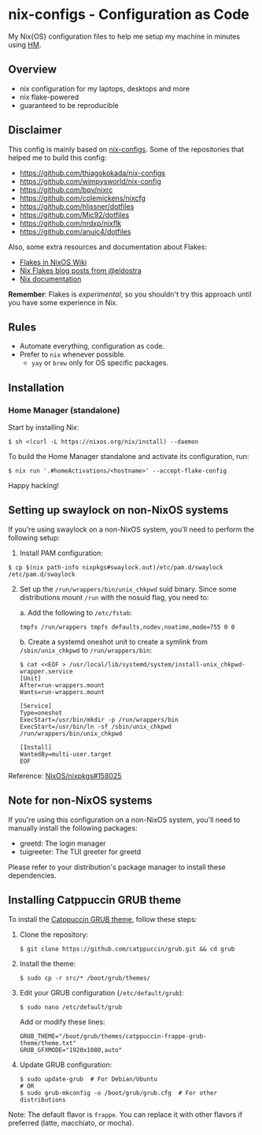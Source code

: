 # nix-configs - Configuration as Code

My Nix{OS} configuration files to help me setup my machine in minutes using
[HM](https://github.com/nix-community/home-manager).

## Overview

- nix configuration for my laptops, desktops and more
- nix flake-powered
- guaranteed to be reproducible

## Disclaimer

This config is mainly based on
[nix-configs](https://github.com/thiagokokada/nix-configs). Some of the
repositories that helped me to build this config:

- https://github.com/thiagokokada/nix-configs
- https://github.com/wimpysworld/nix-config
- https://github.com/bqv/nixrc
- https://github.com/colemickens/nixcfg
- https://github.com/hlissner/dotfiles
- https://github.com/Mic92/dotfiles
- https://github.com/nrdxp/nixflk
- https://github.com/anujc4/dotfiles

Also, some extra resources and documentation about Flakes:

- [Flakes in NixOS Wiki](https://nixos.wiki/wiki/Flakes)
- [Nix Flakes blog posts from @eldostra](https://www.tweag.io/blog/2020-05-25-flakes/)
- [Nix documentation](https://nixos.org/manual/nix/unstable/)

**Remember**: Flakes is _experimental_, so you shouldn't try this approach until
you have some experience in Nix.

## Rules

- Automate everything, configuration as code.
- Prefer to `nix` whenever possible.
  - `yay` or `brew` only for OS specific packages.

## Installation

### Home Manager (standalone)

Start by installing Nix:

```console
$ sh <(curl -L https://nixos.org/nix/install) --daemon
```

To build the Home Manager standalone and activate its configuration, run:

```console
$ nix run '.#homeActivations/<hostname>' --accept-flake-config
```

Happy hacking!

## Setting up swaylock on non-NixOS systems

If you're using swaylock on a non-NixOS system, you'll need to perform the following setup:

1. Install PAM configuration:
```console
$ cp $(nix path-info nixpkgs#swaylock.out)/etc/pam.d/swaylock /etc/pam.d/swaylock
```

2. Set up the `/run/wrappers/bin/unix_chkpwd` suid binary. Since some distributions mount `/run` with the nosuid flag, you need to:

   a. Add the following to `/etc/fstab`:
   ```
   tmpfs /run/wrappers tmpfs defaults,nodev,noatime,mode=755 0 0
   ```

   b. Create a systemd oneshot unit to create a symlink from `/sbin/unix_chkpwd` to `/run/wrappers/bin`:
   ```console
   $ cat <<EOF > /usr/local/lib/systemd/system/install-unix_chkpwd-wrapper.service
   [Unit]
   After=run-wrappers.mount
   Wants=run-wrappers.mount

   [Service]
   Type=oneshot
   ExecStart=/usr/bin/mkdir -p /run/wrappers/bin
   ExecStart=/usr/bin/ln -sf /sbin/unix_chkpwd /run/wrappers/bin/unix_chkpwd

   [Install]
   WantedBy=multi-user.target
   EOF
   ```

Reference: [NixOS/nixpkgs#158025](https://github.com/NixOS/nixpkgs/issues/158025#issuecomment-1616807870)

## Note for non-NixOS systems

If you're using this configuration on a non-NixOS system, you'll need to manually install the following packages:

- greetd: The login manager
- tuigreeter: The TUI greeter for greetd

Please refer to your distribution's package manager to install these dependencies.

## Installing Catppuccin GRUB theme

To install the [Catppuccin GRUB theme](https://github.com/catppuccin/grub), follow these steps:

1. Clone the repository:
   ```console
   $ git clone https://github.com/catppuccin/grub.git && cd grub
   ```

2. Install the theme:
   ```console
   $ sudo cp -r src/* /boot/grub/themes/
   ```

3. Edit your GRUB configuration (`/etc/default/grub`):
   ```console
   $ sudo nano /etc/default/grub
   ```
   Add or modify these lines:
   ```
   GRUB_THEME="/boot/grub/themes/catppuccin-frappe-grub-theme/theme.txt"
   GRUB_GFXMODE="1920x1080,auto"
   ```

4. Update GRUB configuration:
   ```console
   $ sudo update-grub  # For Debian/Ubuntu
   # OR
   $ sudo grub-mkconfig -o /boot/grub/grub.cfg  # For other distributions
   ```

Note: The default flavor is `frappe`. You can replace it with other flavors if preferred (latte, macchiato, or mocha).
